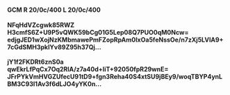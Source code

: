 #### GCM R 20/0c/400 L 20/0c/400
**NFqHdVZcgwk85RWZ**<br/>**H3cmfS6Z+U9P5vQWK59bCg01G5Lep08Q7PUO0qM0Ncw=**<br/>**edjgJED1wXojNzKMbmawePmFZopRpAm0IxOa5feNssOe/n7zXj5LVIA9+7cGdSMH3pkIYv89Z95h37Qj...**<br/><br/>
**jY1f2FKDRt6znS0a**<br/>**qwEkrLfPqCx7Oq2RlA/z7a40d+IiT+92050fpR29wnE=**<br/>**JFrPYkVmHVGZUfecU91tD9+fgn3Reha40S4xtSU9jBEy9/woqTBYP4ynLBM3C93l1Av3f6dLJO4yYK0n...**